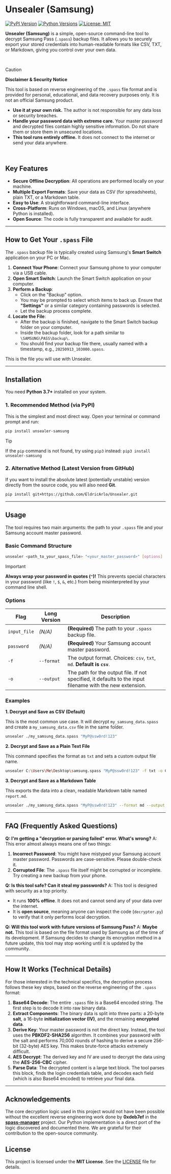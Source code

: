# Unsealer (Samsung)

[![PyPI Version](https://img.shields.io/badge/pypi-v0.1.0-blue)](https://pypi.org/project/unsealer-samsung/)
[![Python Versions](https://img.shields.io/badge/python-3.7+-brightgreen.svg)](https://www.python.org/downloads/)
[![License: MIT](https://img.shields.io/badge/License-MIT-yellow.svg)](https://opensource.org/licenses/MIT)

**Unsealer (Samsung)** is a simple, open-source command-line tool to decrypt Samsung Pass (`.spass`) backup files. It allows you to securely export your stored credentials into human-readable formats like CSV, TXT, or Markdown, giving you control over your own data.

<br>

> [!CAUTION]
> **Disclaimer & Security Notice**
>
> This tool is based on reverse engineering of the `.spass` file format and is provided for personal, educational, and data recovery purposes only. It is not an official Samsung product.
>
> - **Use it at your own risk.** The author is not responsible for any data loss or security breaches.
> - **Handle your password data with extreme care.** Your master password and decrypted files contain highly sensitive information. Do not share them or store them in unsecured locations.
> - **This tool runs entirely offline.** It does not connect to the internet or send your data anywhere.

<br>

## Key Features

-   **Secure Offline Decryption**: All operations are performed locally on your machine.
-   **Multiple Export Formats**: Save your data as CSV (for spreadsheets), plain TXT, or a Markdown table.
-   **Easy to Use**: A straightforward command-line interface.
-   **Cross-Platform**: Runs on Windows, macOS, and Linux (anywhere Python is installed).
-   **Open Source**: The code is fully transparent and available for audit.

---

## How to Get Your `.spass` File

The `.spass` backup file is typically created using Samsung's **Smart Switch** application on your PC or Mac.

1.  **Connect Your Phone**: Connect your Samsung phone to your computer via a USB cable.
2.  **Open Smart Switch**: Launch the Smart Switch application on your computer.
3.  **Perform a Backup**:
    *   Click on the "Backup" option.
    *   You may be prompted to select which items to back up. Ensure that **"Settings"** or a similar category containing passwords is selected.
    *   Let the backup process complete.
4.  **Locate the File**:
    *   After the backup is finished, navigate to the Smart Switch backup folder on your computer.
    *   Inside the backup folder, look for a path similar to `\SAMSUNG\PASS\backup\`.
    *   You should find your backup file there, usually named with a timestamp, e.g., `20250913_103000.spass`.

This is the file you will use with Unsealer.

---

## Installation

You need **Python 3.7+** installed on your system.

### 1. Recommended Method (via PyPI)

This is the simplest and most direct way. Open your terminal or command prompt and run:

```bash
pip install unsealer-samsung
```

> [!TIP]
> If the `pip` command is not found, try using `pip3` instead: `pip3 install unsealer-samsung`

### 2. Alternative Method (Latest Version from GitHub)

If you want to install the absolute latest (potentially unstable) version directly from the source code, you will also need **Git**.

```bash
pip install git+https://github.com/EldricArlo/Unsealer.git
```

---

## Usage

The tool requires two main arguments: the path to your `.spass` file and your Samsung account master password.

### Basic Command Structure

```bash
unsealer <path_to_your_spass_file> "<your_master_password>" [options]
```

> [!IMPORTANT]
> **Always wrap your password in quotes (`"`)!**
> This prevents special characters in your password (like `!`, `$`, `&`, etc.) from being misinterpreted by your command line shell.

### Options

| Flag                 | Long Version         | Description                                                                                              |
| -------------------- | -------------------- | -------------------------------------------------------------------------------------------------------- |
| `input_file`         | _(N/A)_              | **(Required)** The path to your `.spass` backup file.                                                    |
| `password`           | _(N/A)_              | **(Required)** Your Samsung account master password.                                                     |
| `-f`                 | `--format`           | The output format. Choices: `csv`, `txt`, `md`. **Default is `csv`**.                                      |
| `-o`                 | `--output`           | The path for the output file. If not specified, it defaults to the input filename with the new extension. |

### Examples

**1. Decrypt and Save as CSV (Default)**

This is the most common use case. It will decrypt `my_samsung_data.spass` and create a `my_samsung_data.csv` file in the same folder.

```bash
unsealer ./my_samsung_data.spass "MyP@ssw0rd!123"
```

**2. Decrypt and Save as a Plain Text File**

This command specifies the format as `txt` and sets a custom output file name.

```bash
unsealer C:\Users\Me\Desktop\samsung.spass "MyP@ssw0rd!123" -f txt -o C:\Users\Me\Desktop\decrypted.txt
```

**3. Decrypt and Save as a Markdown Table**

This exports the data into a clean, readable Markdown table named `report.md`.

```bash
unsealer ./my_samsung_data.spass "MyP@ssw0rd!123" --format md --output report.md
```

---

## FAQ (Frequently Asked Questions)

**Q: I'm getting a "decryption or parsing failed" error. What's wrong?**
A: This error almost always means one of two things:
   1.  **Incorrect Password**: You might have mistyped your Samsung account master password. Passwords are case-sensitive. Please double-check it.
   2.  **Corrupted File**: The `.spass` file itself might be corrupted or incomplete. Try creating a new backup from your phone.

**Q: Is this tool safe? Can it steal my passwords?**
A: This tool is designed with security as a top priority.
   - It runs **100% offline**. It does not and cannot send any of your data over the internet.
   - It is **open source**, meaning anyone can inspect the code (`decrypter.py`) to verify that it only performs local decryption.

**Q: Will this tool work with future versions of Samsung Pass?**
A: **Maybe not.** This tool is based on the file format used by Samsung as of the time of its development. If Samsung decides to change its encryption method in a future update, this tool may stop working until it is updated by the community.

---

## How It Works (Technical Details)

For those interested in the technical specifics, the decryption process follows these key steps, based on the reverse engineering of the `.spass` format:

1.  **Base64 Decode**: The entire `.spass` file is a Base64 encoded string. The first step is to decode it into raw binary data.
2.  **Extract Components**: The binary data is split into three parts: a 20-byte **salt**, a 16-byte **initialization vector (IV)**, and the remaining **encrypted data**.
3.  **Derive Key**: Your master password is not the direct key. Instead, the tool uses the **PBKDF2-SHA256** algorithm. It combines your password with the salt and performs 70,000 rounds of hashing to derive a secure 256-bit (32-byte) AES key. This makes brute-force attacks extremely difficult.
4.  **AES Decrypt**: The derived key and IV are used to decrypt the data using the **AES-256-CBC** cipher.
5.  **Parse Data**: The decrypted content is a large text block. The tool parses this block, finds the login credentials table, and decodes each field (which is also Base64 encoded) to retrieve your final data.

---

## Acknowledgements

The core decryption logic used in this project would not have been possible without the excellent reverse engineering work done by **0xdeb7ef** in the [**spass-manager**](https://github.com/0xdeb7ef/spass-manager) project. Our Python implementation is a direct port of the logic discovered and documented there. We are grateful for their contribution to the open-source community.

## License

This project is licensed under the **MIT License**. See the [LICENSE](LICENSE) file for details.